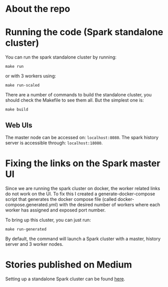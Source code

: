 # About the repo

# Running the code (Spark standalone cluster)
You can run the spark standalone cluster by running:
```shell
make run
```
or with 3 workers using:
```shell
make run-scaled
```

There are a number of commands to build the standalone cluster,
you should check the Makefile to see them all. But the
simplest one is:
```shell
make build
```

## Web UIs
The master node can be accessed on:
`localhost:8080`. 
The spark history server is accessible through:
`localhost:18080`.

# Fixing the links on the Spark master UI
Since we are running the spark cluster on docker, the
worker related links do not work on the UI.
To fix this I created a generate-docker-compose script
that generates the docker compose file (called 
docker-compose.generated.yml) with the desired number of 
workers where each worker has assigned and exposed port
number.

To bring up this cluster, you can just run:
```shell
make run-generated
```

By default, the command will launch a Spark cluster with
a master, history server and 3 worker nodes. 

# Stories published on Medium
Setting up a standalone Spark cluster can be found [here](https://medium.com/@MarinAgli1/setting-up-a-spark-standalone-cluster-on-docker-in-layman-terms-8cbdc9fdd14b).
